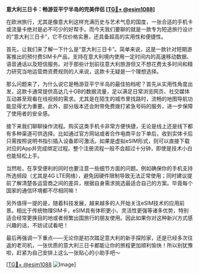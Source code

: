 **意大利三日卡：畅游亚平宁半岛的完美伴侣 [[TG💪+ @esim1088](https://t.me/s/esim1088)]**

在欧洲旅行，尤其是像意大利这样充满历史与艺术气息的国度，一张合适的手机卡或流量卡绝对是必不可少的好帮手。而今天我们要聊的就是一款专为短途旅行设计的“意大利三日卡”，它不仅价格实惠，还具备超高的实用性和便捷性。

首先，让我们来了解一下什么是“意大利三日卡”。简单来说，这是一款针对短期游客推出的预付费SIM卡产品，支持在意大利境内使用一定时间内的高速移动数据、语音通话以及短信服务。对于那些计划前往意大利旅游但又不想花费太多时间和精力研究当地运营商资费规则的人来说，这款卡无疑是一个理想选择。

那么问题来了，为什么说它是畅游亚平宁半岛的最佳拍档呢？首先从实用性角度出发，这款卡通常提供高达几十GB的数据流量，足以满足日常浏览网页、社交媒体互动甚至观看在线视频的需求。尤其是在陌生的城市里找路时，流畅的地图导航功能显得尤为重要。此外，部分版本还会附带免费拨打紧急号码的服务，进一步保障了使用者的安全感。

接下来我们聊聊操作流程。购买这类手机卡非常方便快捷，无论是线上还是线下都有多种渠道可供选择。比如通过官方网站或者合作电商平台下单后，收到实体卡后只需按照说明书指引插入设备即可激活。如果是虚拟eSIM形式，则可以直接下载对应的App并完成绑定过程。整个注册流程一般不会超过十分钟，即使是技术小白也能轻松上手。

当然啦，在享受便利的同时也要注意一些细节方面的问题。例如确保你的手机支持所选频段（尤其是4G LTE网络），避免因硬件限制导致无法正常使用；同时建议提前了解清楚各运营商之间的差异，根据自身需求挑选最适合自己的方案。毕竟每个国家的通信环境都不尽相同嘛！

另外值得一提的是，随着科技发展，越来越多的人开始关注eSIM技术的应用前景。相比于传统物理SIM卡，eSIM具有体积更小、灵活性更强等诸多优势，特别适合经常更换目的地或者频繁出国旅行的朋友使用。因此如果你对这种新兴方式感兴趣的话，不妨试试看吧！

最后再强调一下重点——无论你是初次踏足意大利的新手探险家，还是已经多次往返的老司机，一张优质的意大利三日卡都能让你的旅程更加顺利愉快！所以别犹豫啦，赶紧为自己安排上这么一张贴心的小助手吧～

[[TG💪+ @esim1088](https://t.me/s/esim1088) ![Image](https://i.postimg.cc/4NQfJmqS/Snipaste-2025-05-13-00-14-12.png)]